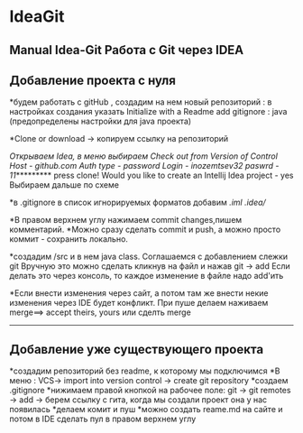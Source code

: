 # IdeaGit
Manual Idea-Git
Работа с Git через IDEA
-----------------------------------
Добавление проекта с нуля
-----------------------------------
*будем работать с gitHub , создадим на нем новый репозиторий :
	в настройках создания указать Initialize with a Readme
	add gitignore : java (предопределены настройки для java проекта)
	
*Сlone or download -> копируем ссылку на репозиторий

*Открываем Idea, в меню выбираем Check out from Version of Control
	Host - github.com
	Auth type - password 
	Login - inozemtsev32
	paswrd - 11**********
	press clone!
	Would you like to create an Intellij Idea project - yes
	Выбираем дальше по схеме

*в .gitignore в список игнорируемых форматов добавим
	*.iml
	.idea/*

*В правом верхнем углу нажимаем commit changes,пишем комментарий.
*Можно сразу сделать сommit и push, а можно просто коммит - 
сохранить локально.

*создадим /src и в нем java class. Соглашаемся с добавлением слежки git
Вручную это можно сделать кликнув на файл и нажав git -> add
Если делать это через консоль, то каждое изменение в файле надо add'ить


*Если внести изменения через сайт, а потом там же внести некие
 изменения через IDE будет конфликт. При пуше делаем наживаем merge==>
 accept theirs, yours или сделть merge
 
---------------------------------------
Добавление уже существующего проекта 
---------------------------------------
*создадим репозиторий без readme, к которому мы подключимся
*В меню : VCS-> import into version control -> create git repository
*cоздаем .gitignore
*нижимаем правой кнопкой на рабочее поле: 
	git -> git remotes -> add -> берем ссылку с гита, когда мы создали 
	проект она у нас появилась
*делаем комит и пуш
*можно создать reame.md на сайте и
	потом в IDE сделать пул в правом верхнем углу
